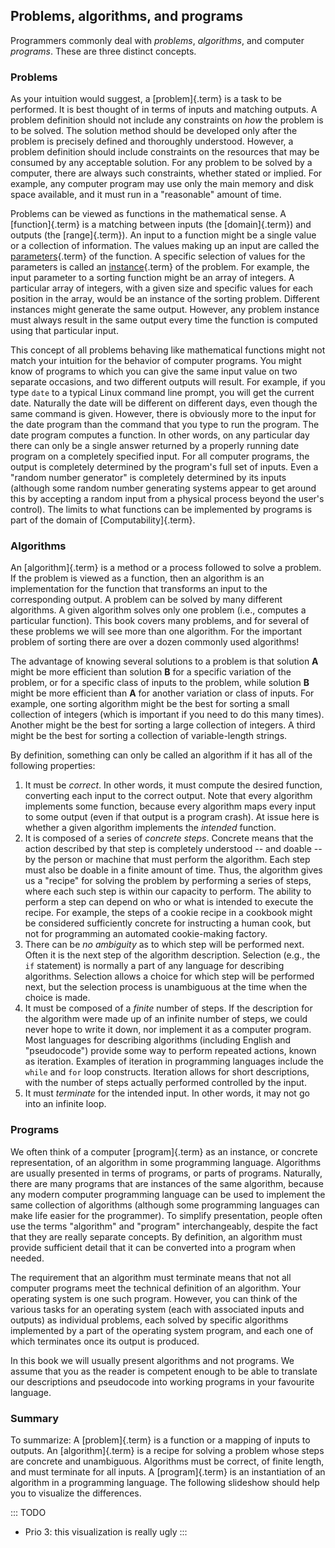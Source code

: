 
## Problems, algorithms, and programs

Programmers commonly deal with *problems*, *algorithms*, and computer *programs*.
These are three distinct concepts.

### Problems

As your intuition would suggest, a [problem]{.term} is a task to be performed. It is best thought of in terms
of inputs and matching outputs. A problem definition should not include
any constraints on *how* the problem is to be solved. The solution
method should be developed only after the problem is precisely defined
and thoroughly understood. However, a problem definition should include
constraints on the resources that may be consumed by any acceptable
solution. For any problem to be solved by a computer, there are always
such constraints, whether stated or implied. For example, any computer
program may use only the main memory and disk space available, and it
must run in a "reasonable" amount of time.

Problems can be viewed as functions in the mathematical sense. A
[function]{.term} is a matching between inputs
(the [domain]{.term}) and outputs (the
[range]{.term}). An input to a function might be
a single value or a collection of information. The values making up an
input are called the [parameters](#parameter){.term} of the function. A specific selection of values for the
parameters is called an [instance](#problem-instance){.term} of the problem. For example, the input parameter to a
sorting function might be an array of integers. A particular array of
integers, with a given size and specific values for each position in the
array, would be an instance of the sorting problem. Different instances
might generate the same output. However, any problem instance must
always result in the same output every time the function is computed
using that particular input.

This concept of all problems behaving like mathematical functions might
not match your intuition for the behavior of computer programs. You
might know of programs to which you can give the same input value on two
separate occasions, and two different outputs will result. For example,
if you type `date` to a typical Linux command line prompt, you will get
the current date. Naturally the date will be different on different
days, even though the same command is given. However, there is obviously
more to the input for the date program than the command that you type to
run the program. The date program computes a function. In other words,
on any particular day there can only be a single answer returned by a
properly running date program on a completely specified input. For all
computer programs, the output is completely determined by the program's
full set of inputs. Even a "random number generator" is completely
determined by its inputs (although some random number generating systems
appear to get around this by accepting a random input from a physical
process beyond the user's control). The limits to what functions can be
implemented by programs is part of the domain of
[Computability]{.term}.

### Algorithms

An [algorithm]{.term} is a method or a process
followed to solve a problem. If the problem is viewed as a function,
then an algorithm is an implementation for the function that transforms
an input to the corresponding output. A problem can be solved by many
different algorithms. A given algorithm solves only one problem (i.e.,
computes a particular function).
This book covers many problems, and for several of these problems we will see more than one algorithm.
For the important problem of sorting there are over a dozen commonly used algorithms!

The advantage of knowing several solutions to a problem is that solution
$\mathbf{A}$ might be more efficient than solution $\mathbf{B}$ for a
specific variation of the problem, or for a specific class of inputs to
the problem, while solution $\mathbf{B}$ might be more efficient than
$\mathbf{A}$ for another variation or class of inputs. For example, one
sorting algorithm might be the best for sorting a small collection of
integers (which is important if you need to do this many times). Another
might be the best for sorting a large collection of integers. A third
might be the best for sorting a collection of variable-length strings.

By definition, something can only be called an algorithm if it has all
of the following properties:

1.  It must be *correct*. In other words, it must compute the desired
    function, converting each input to the correct output. Note that
    every algorithm implements some function, because every algorithm
    maps every input to some output (even if that output is a program
    crash). At issue here is whether a given algorithm implements the
    *intended* function.
2.  It is composed of a series of *concrete steps*. Concrete means that
    the action described by that step is completely understood -- and
    doable -- by the person or machine that must perform the
    algorithm. Each step must also be doable in a finite amount of time.
    Thus, the algorithm gives us a "recipe" for solving the problem by
    performing a series of steps, where each such step is within our
    capacity to perform. The ability to perform a step can depend on who
    or what is intended to execute the recipe. For example, the steps of
    a cookie recipe in a cookbook might be considered sufficiently
    concrete for instructing a human cook, but not for programming an
    automated cookie-making factory.
3.  There can be *no ambiguity* as to which step will be performed next.
    Often it is the next step of the algorithm description. Selection
    (e.g., the `if` statement) is normally a part of any language for
    describing algorithms. Selection allows a choice for which step will
    be performed next, but the selection process is unambiguous at the
    time when the choice is made.
4.  It must be composed of a *finite* number of steps. If the
    description for the algorithm were made up of an infinite number of
    steps, we could never hope to write it down, nor implement it as a
    computer program. Most languages for describing algorithms
    (including English and "pseudocode") provide some way to perform
    repeated actions, known as iteration. Examples of iteration in
    programming languages include the `while` and `for` loop constructs.
    Iteration allows for short descriptions, with the number of steps
    actually performed controlled by the input.
5.  It must *terminate* for the intended input.
    In other words, it may not go into an infinite loop.

### Programs

We often think of a computer [program]{.term} as
an instance, or concrete representation, of an algorithm in some
programming language. Algorithms are usually presented in terms of
programs, or parts of programs. Naturally, there are many programs that
are instances of the same algorithm, because any modern computer
programming language can be used to implement the same collection of
algorithms (although some programming languages can make life easier for
the programmer). To simplify presentation, people often use the terms
"algorithm" and "program" interchangeably, despite the fact that
they are really separate concepts. By definition, an algorithm must
provide sufficient detail that it can be converted into a program when
needed.

The requirement that an algorithm must terminate means that not all
computer programs meet the technical definition of an algorithm. Your
operating system is one such program. However, you can think of the
various tasks for an operating system (each with associated inputs and
outputs) as individual problems, each solved by specific algorithms
implemented by a part of the operating system program, and each one of
which terminates once its output is produced.

In this book we will usually present algorithms and not programs.
We assume that you as the reader is competent enough to be able to translate our descriptions and pseudocode into working programs in your favourite language.

### Summary

To summarize: A [problem]{.term} is a function
or a mapping of inputs to outputs. An [algorithm]{.term} is a recipe for solving a problem whose steps are concrete
and unambiguous. Algorithms must be correct, of finite length, and must
terminate for all inputs. A [program]{.term} is
an instantiation of an algorithm in a programming language. The
following slideshow should help you to visualize the differences.

::: TODO
- Prio 3: this visualization is really ugly
:::

<inlineav id="ProblemAlgorithmCON" src="AlgAnal/ProblemAlgorithmCON.js" name="Problem, Algorithm, and Program definitions Slideshow" links="AlgAnal/ProblemAlgorithmCON.css"/>
